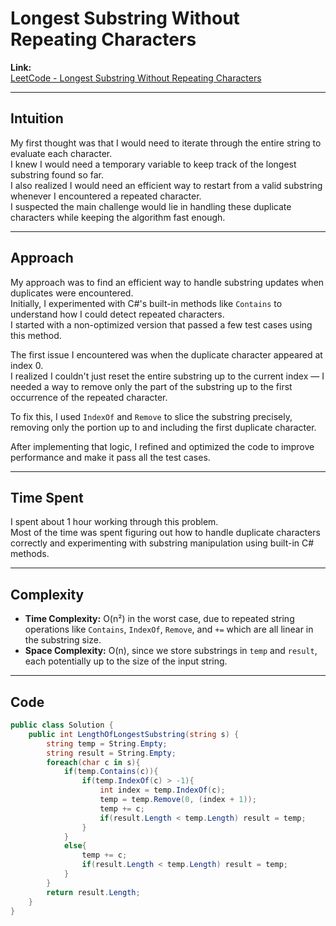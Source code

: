 # Longest Substring Without Repeating Characters

**Link:**  
[LeetCode - Longest Substring Without Repeating Characters](https://leetcode.com/problems/longest-substring-without-repeating-characters/)

---

## Intuition

My first thought was that I would need to iterate through the entire string to evaluate each character.  
I knew I would need a temporary variable to keep track of the longest substring found so far.  
I also realized I would need an efficient way to restart from a valid substring whenever I encountered a repeated character.  
I suspected the main challenge would lie in handling these duplicate characters while keeping the algorithm fast enough.

---

## Approach

My approach was to find an efficient way to handle substring updates when duplicates were encountered.  
Initially, I experimented with C#'s built-in methods like `Contains` to understand how I could detect repeated characters.  
I started with a non-optimized version that passed a few test cases using this method.

The first issue I encountered was when the duplicate character appeared at index 0.  
I realized I couldn't just reset the entire substring up to the current index — I needed a way to remove only the part of the substring up to the first occurrence of the repeated character.

To fix this, I used `IndexOf` and `Remove` to slice the substring precisely, removing only the portion up to and including the first duplicate character.

After implementing that logic, I refined and optimized the code to improve performance and make it pass all the test cases.

---

## Time Spent

I spent about 1 hour working through this problem.  
Most of the time was spent figuring out how to handle duplicate characters correctly and experimenting with substring manipulation using built-in C# methods.

---

## Complexity

- **Time Complexity:** O(n²) in the worst case, due to repeated string operations like `Contains`, `IndexOf`, `Remove`, and `+=` which are all linear in the substring size.
- **Space Complexity:** O(n), since we store substrings in `temp` and `result`, each potentially up to the size of the input string.

---

## Code

```csharp
public class Solution {
    public int LengthOfLongestSubstring(string s) {
        string temp = String.Empty;
        string result = String.Empty;
        foreach(char c in s){
            if(temp.Contains(c)){
                if(temp.IndexOf(c) > -1){
                    int index = temp.IndexOf(c);
                    temp = temp.Remove(0, (index + 1));
                    temp += c;
                    if(result.Length < temp.Length) result = temp;
                } 
            }
            else{
                temp += c;
                if(result.Length < temp.Length) result = temp;
            } 
        }
        return result.Length;
    }
}
